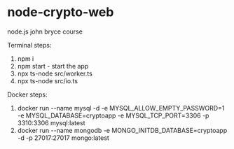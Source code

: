 # node-crypto-web
node.js john bryce course

Terminal steps:
1) npm i
2) npm start - start the app
3) npx ts-node src/worker.ts
4) npx ts-node src/io.ts

Docker steps:
1) docker run --name mysql -d -e MYSQL_ALLOW_EMPTY_PASSWORD=1 -e MYSQL_DATABASE=cryptoapp -e MYSQL_TCP_PORT=3306 -p 3310:3306 mysql:latest
2) docker run --name mongodb -e MONGO_INITDB_DATABASE=cryptoapp -d -p 27017:27017 mongo:latest